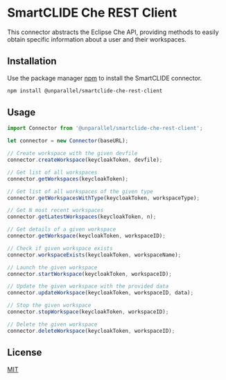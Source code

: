 # SmartCLIDE Che REST Client

This connector abstracts the Eclipse Che API, providing methods to easily obtain specific information about a user and their workspaces.

## Installation

Use the package manager [npm](https://www.npmjs.com/) to install the SmartCLIDE connector.

```bash
npm install @unparallel/smartclide-che-rest-client
```

## Usage

```javascript
import Connector from '@unparallel/smartclide-che-rest-client';

let connector = new Connector(baseURL);

// Create workspace with the given devfile
connector.createWorkspace(keycloakToken, devfile);

// Get list of all workspaces
connector.getWorkspaces(keycloakToken);

// Get list of all workspaces of the given type
connector.getWorkspacesWithType(keycloakToken, workspaceType);

// Get N most recent workspaces
connector.getLatestWorkspaces(keycloakToken, n);

// Get details of a given workspace
connector.getWorkspace(keycloakToken, workspaceID);

// Check if given workspace exists
connector.workspaceExists(keycloakToken, workspaceName);

// Launch the given workspace
connector.startWorkspace(keycloakToken, workspaceID);

// Update the given workspace with the provided data
connector.updateWorkspace(keycloakToken, workspaceID, data);

// Stop the given workspace
connector.stopWorkspace(keycloakToken, workspaceID);

// Delete the given workspace
connector.deleteWorkspace(keycloakToken, workspaceID);
```

## License
[MIT](https://choosealicense.com/licenses/mit/)
